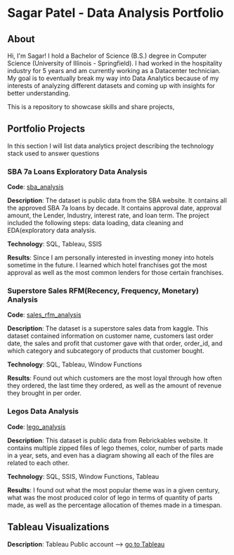 # Sagar Patel - Data Analysis Portfolio

## About

Hi, I'm Sagar! I hold a Bachelor of Science (B.S.) degree in Computer Science (University of Illinois - Springfield). I had worked in the hospitality industry for 5 years and am currently working as a Datacenter technician. My goal is to eventually break my way into Data Analytics because of my interests of analyzing different datasets and coming up with insights for better understanding.

This is a repository to showcase skills and share projects,

## Portfolio Projects

 In this section I will list data analytics project describing the technology stack used to answer questions
 
### SBA 7a Loans Exploratory Data Analysis
**Code**: [sba_analysis](https://github.com/Sagar4patel/analytics_portfolio/blob/main/sba_analysis.sql)

**Description**: The dataset is public data from the SBA website. It contains all the approved SBA 7a loans by decade. It contains approval date, approval amount, the Lender, Industry, interest rate, and loan term. The project included the following steps: data loading, data cleaning and EDA(exploratory data analysis. 

**Technology**: SQL, Tableau, SSIS

**Results**: Since I am personally interested in investing money into hotels sometime in the future. I learned which hotel franchises got the most approval as well as the most common lenders for those certain franchises.

### Superstore Sales RFM(Recency, Frequency, Monetary) Analysis
**Code**: [sales_rfm_analysis](https://github.com/Sagar4patel/analytics_portfolio/blob/main/sales_rfm_analysis.sql)

**Description**: The dataset is a superstore sales data from kaggle. This dataset contained information on customer name, customers last order date, the sales and profit that customer gave with that order, order_id, and which category and subcategory of products that customer bought.

**Technology**: SQL, Tableau, Window Functions

**Results**: Found out which customers are the most loyal through how often they ordered, the last time they ordered, as well as the amount of revenue they brought in per order.

### Legos Data Analysis
**Code**: [lego_analysis](https://github.com/Sagar4patel/analytics_portfolio/blob/main/lego_data_analysis.sql)

**Description**: This dataset is public data from Rebrickables website. It contains multiple zipped files of lego themes, color, number of parts made in a year, sets, and even has a diagram showing all each of the files are related to each other.

**Technology**: SQL, SSIS, Window Functions, Tableau

**Results**: I found out what the most popular theme was in a given century, what was the most produced color of lego in terms of quantity of parts made, as well as the percentage allocation of themes made in a timespan.

## Tableau Visualizations
**Description**: Tableau Public account --> [go to Tableau](https://public.tableau.com/app/profile/sagar.patel5633#!/?newProfile=&activeTab=0)


